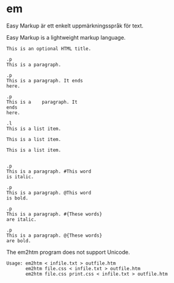 # em

Easy Markup är ett enkelt uppmärkningsspråk för text.

Easy Markup is a lightweight markup language.

```
This is an optional HTML title.

.p
This is a paragraph.

.p
This is a paragraph. It ends
here.

.p
This is a    paragraph. It
ends
here.

.l
This is a list item.

This is a list item.

This is a list item.


.p
This is a paragraph. #This word
is italic.

.p
This is a paragraph. @This word
is bold.

.p
This is a paragraph. #{These words}
are italic.

.p
This is a paragraph. @{These words}
are bold.

```

The em2htm program does not support Unicode.

```
Usage: em2htm < infile.txt > outfile.htm
       em2htm file.css < infile.txt > outfile.htm
       em2htm file.css print.css < infile.txt > outfile.htm
```
